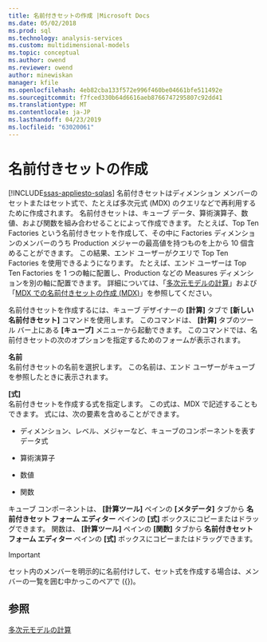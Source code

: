 ```yaml
---
title: 名前付きセットの作成 |Microsoft Docs
ms.date: 05/02/2018
ms.prod: sql
ms.technology: analysis-services
ms.custom: multidimensional-models
ms.topic: conceptual
ms.author: owend
ms.reviewer: owend
author: minewiskan
manager: kfile
ms.openlocfilehash: 4eb82cba133f572e996f460be04661bfe511492e
ms.sourcegitcommit: f7fced330b64d6616aeb8766747295807c92dd41
ms.translationtype: MT
ms.contentlocale: ja-JP
ms.lasthandoff: 04/23/2019
ms.locfileid: "63020061"
---
```

# <a name="create-named-sets"></a>名前付きセットの作成
[!INCLUDE[ssas-appliesto-sqlas](../../includes/ssas-appliesto-sqlas.md)]
  名前付きセットはディメンション メンバーのセットまたはセット式で、たとえば多次元式 (MDX) のクエリなどで再利用するために作成されます。 名前付きセットは、キューブ データ、算術演算子、数値、および関数を組み合わせることによって作成できます。 たとえば、Top Ten Factories という名前付きセットを作成して、その中に Factories ディメンションのメンバーのうち Production メジャーの最高値を持つものを上から 10 個含めることができます。 この結果、エンド ユーザーがクエリで Top Ten Factories を使用できるようになります。 たとえば、エンド ユーザーは Top Ten Factories を 1 つの軸に配置し、Production などの Measures ディメンションを別の軸に配置できます。 詳細については、「[多次元モデルの計算](../../analysis-services/multidimensional-models/calculations-in-multidimensional-models.md)」および「[MDX での名前付きセットの作成 (MDX)](../../analysis-services/multidimensional-models/mdx/mdx-named-sets-building-named-sets.md)」を参照してください。  
  
 名前付きセットを作成するには、キューブ デザイナーの **[計算]** タブで **[新しい名前付きセット]** コマンドを使用します。 このコマンドは、 **[計算]** タブのツール バー上にある **[キューブ]** メニューから起動できます。 このコマンドでは、名前付きセットの次のオプションを指定するためのフォームが表示されます。  
  
 **名前**  
 名前付きセットの名前を選択します。 この名前は、エンド ユーザーがキューブを参照したときに表示されます。  
  
 **[式]**  
 名前付きセットを作成する式を指定します。 この式は、MDX で記述することもできます。 式には、次の要素を含めることができます。  
  
-   ディメンション、レベル、メジャーなど、キューブのコンポーネントを表すデータ式  
  
-   算術演算子  
  
-   数値  
  
-   関数  
  
 キューブ コンポーネントは、 **[計算ツール]** ペインの **[メタデータ]** タブから **名前付きセット フォーム エディター** ペインの **[式]** ボックスにコピーまたはドラッグできます。 関数は、 **[計算ツール]** ペインの **[関数]** タブから **名前付きセット フォーム エディター** ペインの **[式]** ボックスにコピーまたはドラッグできます。  
  
> [!IMPORTANT]  
>  セット内のメンバーを明示的に名前付けして、セット式を作成する場合は、メンバーの一覧を囲む中かっこのペアで ({})。  
  
## <a name="see-also"></a>参照  
 [多次元モデルの計算](../../analysis-services/multidimensional-models/calculations-in-multidimensional-models.md)  
  
  
